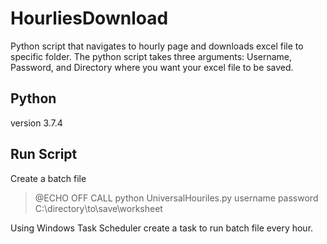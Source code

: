 # HourliesDownload
Python script that navigates to hourly page and downloads excel file to specific folder. The python script takes three arguments: Username, Password, and Directory where you want your excel file to be saved.

## Python
version 3.7.4

## Run Script
Create a batch file

> @ECHO OFF
> CALL python UniversalHouriles.py username password C:\\directory\\to\\save\\worksheet

Using Windows Task Scheduler create a task to run batch file every hour. 

